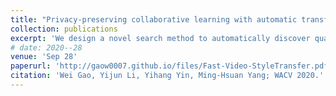 ```yaml
---
title: "Privacy-preserving collaborative learning with automatic transformation search"
collection: publications 
excerpt: 'We design a novel search method to automatically discover qualified policies, which can significantly protect collaborative learning.'
# date: 2020--28
venue: 'Sep 28'
paperurl: 'http://gaow0007.github.io/files/Fast-Video-StyleTransfer.pdf'
citation: 'Wei Gao, Yijun Li, Yihang Yin, Ming-Hsuan Yang; WACV 2020.'
---
```


